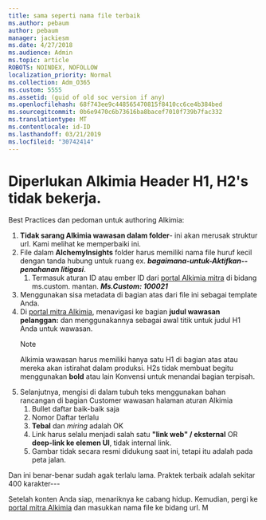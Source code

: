 ```yaml
---
title: sama seperti nama file terbaik
ms.author: pebaum
author: pebaum
manager: jackiesm
ms.date: 4/27/2018
ms.audience: Admin
ms.topic: article
ROBOTS: NOINDEX, NOFOLLOW
localization_priority: Normal
ms.collection: Adm_O365
ms.custom: 5555
ms.assetid: (guid of old soc version if any)
ms.openlocfilehash: 68f743ee9c448565470815f8410cc6ce4b384bed
ms.sourcegitcommit: 0b6e9470c6b73616ba8bacef7010f739b7fac332
ms.translationtype: MT
ms.contentlocale: id-ID
ms.lasthandoff: 03/21/2019
ms.locfileid: "30742414"
---
```

# <a name="required-alchemy-header-h1-h2s-dont-work"></a>Diperlukan Alkimia Header H1, H2's tidak bekerja.
Best Practices dan pedoman untuk authoring Alkimia:

1. **Tidak sarang Alkimia wawasan dalam folder**- ini akan merusak struktur url. Kami melihat ke memperbaiki ini.
1. File dalam **AlchemyInsights** folder harus memiliki nama file huruf kecil dengan tanda hubung untuk ruang ex. ***bagaimana-untuk-Aktifkan--penahanan litigasi***.
    1. Termasuk aturan ID atau ember ID dari [portal Alkimia mitra](https://alchemyportal.azurewebsites.net) di bidang ms.custom. mantan. ***Ms.Custom: 100021***
1. Menggunakan sisa metadata di bagian atas dari file ini sebagai template Anda.
1. Di [portal mitra Alkimia](https://alchemyportal.azurewebsites.net), menavigasi ke bagian **judul wawasan pelanggan:** dan menggunakannya sebagai awal titik untuk judul H1 Anda untuk wawasan. 
    > [!NOTE]
    > Alkimia wawasan harus memiliki hanya satu H1 di bagian atas atau mereka akan istirahat dalam produksi. H2s tidak membuat begitu menggunakan **bold** atau lain Konvensi untuk menandai bagian terpisah.
1. Selanjutnya, mengisi di dalam tubuh teks menggunakan bahan rancangan di bagian Customer wawasan halaman aturan Alkimia
    1. Bullet daftar baik-baik saja
    1. Nomor Daftar terlalu
    1. **Tebal** dan *miring* adalah OK
    1. Link harus selalu menjadi salah satu **"link web" / eksternal** OR **deep-link ke elemen UI**, tidak internal link.
    1. Gambar tidak secara resmi didukung saat ini, tetapi itu adalah pada peta jalan.

Dan ini benar-benar sudah agak terlalu lama. Praktek terbaik adalah sekitar 400 karakter---

Setelah konten Anda siap, menariknya ke cabang hidup. Kemudian, pergi ke [portal mitra Alkimia](https://alchemyportal.azurewebsites.net) dan masukkan nama file ke bidang url. M